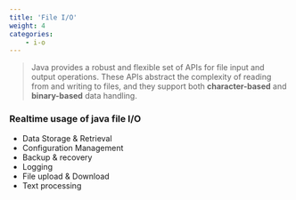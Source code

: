```yaml
---
title: 'File I/O'
weight: 4
categories:
    - i-o
---
```


> Java provides a robust and flexible set of APIs for file input and output operations. These APIs abstract the complexity of reading from and writing to files, and they support both **character-based** and **binary-based** data handling.

### Realtime usage of java file I/O
 
* Data Storage & Retrieval
* Configuration Management
* Backup & recovery
* Logging
* File upload & Download
* Text processing

